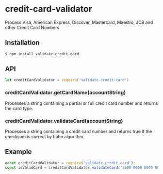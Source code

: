 # credit-card-validator

Process Visa, American Express, Discover, Mastercard, Maestro, JCB and other Credit Card Numbers

## Installation

```sh
$ npm install validate-credit-card
```

## API

```js
let creditCardValidator = require('validate-credit-card')

```

### creditCardValidator.getCardName(accountString)

Processes a string containing a partial or full credit card number and returns the card type.

### creditCardValidator.validateCard(accountString)

Processes a string containing a credit card number and returns true if the checksum is correct by Luhn algorithm.

## Example

```js
const creditCardValidator = require('validate-credit-card');
const isValidCard = creditCardValidator.validateCard('5500 0000 0000 0004');
```